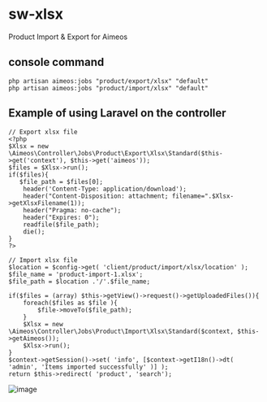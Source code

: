 # sw-xlsx
Product Import &amp; Export for Aimeos
## console command
```
php artisan aimeos:jobs "product/export/xlsx" "default"
php artisan aimeos:jobs "product/import/xlsx" "default"
```
## Example of using Laravel on the controller
```
// Export xlsx file
<?php
$Xlsx = new \Aimeos\Controller\Jobs\Product\Export\Xlsx\Standard($this->get('context'), $this->get('aimeos'));
$files = $Xlsx->run();
if($files){
   $file_path = $files[0];
    header('Content-Type: application/download');
    header("Content-Disposition: attachment; filename=".$Xlsx->getXlsxFilename(1)); 
    header("Pragma: no-cache"); 
    header("Expires: 0"); 
    readfile($file_path);
    die();
}
?>

// Import xlsx file
$location = $config->get( 'client/product/import/xlsx/location' );
$file_name = 'product-import-1.xlsx';
$file_path = $location .'/'.$file_name;

if($files = (array) $this->getView()->request()->getUploadedFiles()){
    foreach($files as $file ){
        $file->moveTo($file_path);
    }
    $Xlsx = new \Aimeos\Controller\Jobs\Product\Import\Xlsx\Standard($context, $this->getAimeos());
    $Xlsx->run();
}
$context->getSession()->set( 'info', [$context->getI18n()->dt( 'admin', 'Items imported successfully' )] ); 
return $this->redirect( 'product', 'search');

```
![image](https://user-images.githubusercontent.com/37733016/109779679-3928cf80-7c17-11eb-9913-b2b878312e1e.png)
